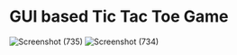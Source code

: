 # GUI based Tic Tac Toe Game
![Screenshot (735)](https://user-images.githubusercontent.com/110784718/232132059-970da4ee-28fa-436e-9b7f-1d0a9a1e236c.png)
![Screenshot (734)](https://user-images.githubusercontent.com/110784718/232131591-9662fcbb-ff2e-4027-8cfe-fbda3184e21a.png)

